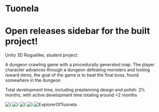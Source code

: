 # Tuonela
# Open releases sidebar for the built project!


 Unity 3D Roguelike, student project.
 
 A dungeon crawling game with a procedurally generated map. The player character advances through a dungeon defeating monsters and looting reward items, the goal of the game is to beat the final boss, found somewhere in the dungeon
 
Total development time, including preplanning design and polish: 2½ months, with active development time totaling around <2 months


![i](https://i.imgur.com/lxgQ6CX.png)
![i](https://i.imgur.com/XQIyj52.png)
![i](https://i.imgur.com/l0E9xQz.png)
![i](https://i.imgur.com/7b8adiU.png)
![ExplorerOfTuonela](https://user-images.githubusercontent.com/54834264/137347020-96f236c9-af2a-42c8-ba1b-da9598b639e6.png)
